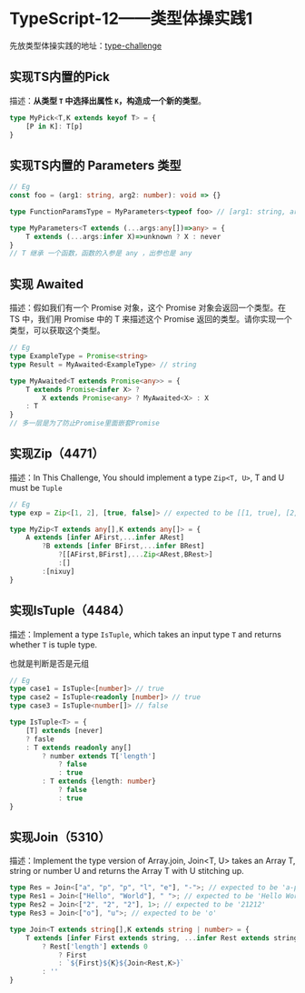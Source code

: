 # TypeScript-12——类型体操实践1

先放类型体操实践的地址：[type-challenge](https://github.com/type-challenges/type-challenges/blob/main/README.zh-CN.md)

## 实现TS内置的Pick

描述：**从类型 `T` 中选择出属性 `K`，构造成一个新的类型**。

```typescript
type MyPick<T,K extends keyof T> = {
    [P in K]: T[p]
}
```

## 实现TS内置的 Parameters 类型

```typescript
// Eg
const foo = (arg1: string, arg2: number): void => {}

type FunctionParamsType = MyParameters<typeof foo> // [arg1: string, arg2: number]
```

```typescript
type MyParameters<T extends (...args:any[])=>any> = {
    T extends (...args:infer X)=>unknown ? X : never
}
// T 继承 一个函数，函数的入参是 any ，出参也是 any
```

## 实现 Awaited

描述：假如我们有一个 Promise 对象，这个 Promise 对象会返回一个类型。在 TS 中，我们用 Promise 中的 T 来描述这个 Promise 返回的类型。请你实现一个类型，可以获取这个类型。

```typescript
// Eg
type ExampleType = Promise<string>
type Result = MyAwaited<ExampleType> // string
```

```typescript
type MyAwaited<T extends Promise<any>> = {
    T extends Promise<infer X> ? 
    	X extends Promise<any> ? MyAwaited<X> : X
    : T
}
// 多一层是为了防止Promise里面嵌套Promise
```

## 实现Zip（4471）

描述：In This Challenge, You should implement a type `Zip<T, U>`, T and U must be `Tuple`

```typescript
// Eg
type exp = Zip<[1, 2], [true, false]> // expected to be [[1, true], [2, false]]
```

```typescript
type MyZip<T extends any[],K extends any[]> = {
    A extends [infer AFirst,...infer ARest]
    	?B extends [infer BFirst,...infer BRest]
    		?[[AFirst,BFirst],...Zip<ARest,BRest>]
			:[]
		:[nixuy]
}
```

## 实现IsTuple（4484）

描述：Implement a type `IsTuple`, which takes an input type `T` and returns whether `T` is tuple type.

也就是判断是否是元组

```typescript
// Eg
type case1 = IsTuple<[number]> // true
type case2 = IsTuple<readonly [number]> // true
type case3 = IsTuple<number[]> // false
```

```typescript
type IsTuple<T> = {
    [T] extends [never] 
    ? fasle
    : T extends readonly any[]
    	? number extends T['length'] 
    		? false 
    		: true
    	: T extends {length: number}
    		? false
    		: true
}
```

## 实现Join（5310）

描述：Implement the type version of Array.join, Join<T, U> takes an Array T, string or number U and returns the Array T with U stitching up.

```typescript
type Res = Join<["a", "p", "p", "l", "e"], "-">; // expected to be 'a-p-p-l-e'
type Res1 = Join<["Hello", "World"], " ">; // expected to be 'Hello World'
type Res2 = Join<["2", "2", "2"], 1>; // expected to be '21212'
type Res3 = Join<["o"], "u">; // expected to be 'o'
```

```typescript
type Join<T extends string[],K extends string | number> = {
    T extends [infer First extends string, ...infer Rest extends string[]]
    	? Rest['length'] extends 0 
    		? First
    		: `${First}${K}${Join<Rest,K>}`
    	: ''
}
```
